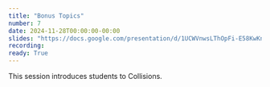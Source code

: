 ```yaml
---
title: "Bonus Topics"
number: 7
date: 2024-11-28T00:00:00-00:00
slides: "https://docs.google.com/presentation/d/1UCWVnwsLThOpFi-E58KwKnKx1eRfbaQKeL6TMyR6WlI/edit?usp=sharing"
recording:
ready: True
---
```


This session introduces students to Collisions. 